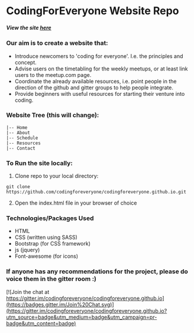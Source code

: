 # CodingForEveryone Website Repo

##### View the site [here](http://codingforeveryone.github.io/site/)

### Our aim is to create a website that:
 - Introduce newcomers to 'coding for everyone'. I.e. the principles and concept.
 - Advise users on the timetabling for the weekly meetups, or at least link users to the meetup.com page.
 - Coordinate the already available resources, i.e. point people in the direction of the github and gitter groups to help people integrate.
 - Provide beginners with useful resources for starting their venture into coding.

###  Website Tree (this will change):

```
|-- Home
|-- About
|-- Schedule
|-- Resources
|-- Contact
```

### To Run the site locally:

1) Clone repo to your local directory:

```
git clone https://github.com/codingforeveryone/codingforeveryone.github.io.git
```
2) Open the index.html file in your browser of choice

### Technologies/Packages Used

- HTML
- CSS (written using SASS)
- Bootstrap (for CSS framework)
- js (jquery)
- Font-awesome (for icons)

### If anyone has any recommendations for the project, please do voice them in the gitter room :)

[![Join the chat at https://gitter.im/codingforeveryone/codingforeveryone.github.io](https://badges.gitter.im/Join%20Chat.svg)](https://gitter.im/codingforeveryone/codingforeveryone.github.io?utm_source=badge&utm_medium=badge&utm_campaign=pr-badge&utm_content=badge)
